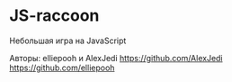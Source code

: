 # JS-raccoon
Небольшая игра на JavaScript

Авторы: elliepooh и AlexJedi
https://github.com/AlexJedi
https://github.com/elliepooh
